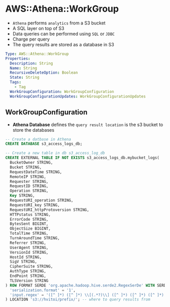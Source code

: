 # AWS::Athena::WorkGroup

- `Athena` performs `analytics` from a S3 bucket
- A SQL layer on top of S3
- Data queries can be performed using `SQL` or `JDBC`
- Charge per query
- The query results are stored as a database in S3

```yaml
Type: AWS::Athena::WorkGroup
Properties:
  Description: String
  Name: String
  RecursiveDeleteOption: Boolean
  State: String
  Tags:
    - Tag
  WorkGroupConfiguration: WorkGroupConfiguration
  WorkGroupConfigurationUpdates: WorkGroupConfigurationUpdates
```

## WorkGroupConfiguration

- **Athena Database** defines the `query result location` is the s3 bucket to store the databases

```sql
-- Create a datbase in Athena
CREATE DATABASE s3_access_logs_db;

-- Create a new table in db s3_access_log_db
CREATE EXTERNAL TABLE IF NOT EXISTS s3_access_logs_db.mybucket_logs(
  BucketOwner STRING,
  Bucket STRING,
  RequestDateTime STRING,
  RemoteIP STRING,
  Requester STRING,
  RequestID STRING,
  Operation STRING,
  Key STRING,
  RequestURI_operation STRING,
  RequestURI_key STRING,
  RequestURI_httpProtoversion STRING,
  HTTPstatus STRING,
  ErrorCode STRING,
  BytesSent BIGINT,
  ObjectSize BIGINT,
  TotalTime STRING,
  TurnAroundTime STRING,
  Referrer STRING,
  UserAgent STRING,
  VersionId STRING,
  HostId STRING,
  SigV STRING,
  CipherSuite STRING,
  AuthType STRING,
  EndPoint STRING,
  TLSVersion STRING
) ROW FORMAT SERDE 'org.apache.hadoop.hive.serde2.RegexSerDe' WITH SERDEPROPERTIES (
  'serialization.format' = '1',
  'input.regex' = '([^ ]*) ([^ ]*) \\[(.*?)\\] ([^ ]*) ([^ ]*) ([^ ]*) ([^ ]*) ([^ ]*) \\\"([^ ]*) ([^ ]*) (- |[^ ]*)\\\" (-|[0-9]*) ([^ ]*) ([^ ]*) ([^ ]*) ([^ ]*) ([^ ]*) ([^ ]*) (\"[^\"]*\") ([^ ]*)(?: ([^ ]*) ([^ ]*) ([^ ]*) ([^ ]*) ([^ ]*) ([^ ]*))?.*$'
) LOCATION 's3://hvitoi/prefix/'; -- where to query results from
```
